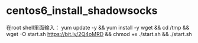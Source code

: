 # centos6_install_shadowsocks

在root shell里面输入： yum update -y && yum install -y wget && cd /tmp && wget -O start.sh https://bit.ly/2Q4oMRD && chmod +x ./start.sh && ./start.sh
